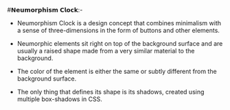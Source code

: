 
#𝗡𝗲𝘂𝗺𝗼𝗿𝗽𝗵𝗶𝘀𝗺 𝗖𝗹𝗼𝗰𝗸:-

* Neumorphism Clock is a design concept that combines minimalism with a sense of three-dimensions in the form of buttons and other elements.

* Neumorphic elements sit right on top of the background surface and are usually a raised shape made from a very similar material to the background.

* The color of the element is either the same or subtly different from the background surface. 

* The only thing that defines its shape is its shadows, created using multiple box-shadows in CSS. 
